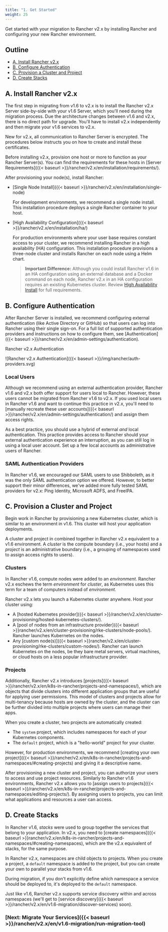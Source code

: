 ```yaml
---
title: "1. Get Started"
weight: 25
---
```

Get started with your migration to Rancher v2.x by installing Rancher and configuring your new Rancher environment.

## Outline

<!-- TOC -->

- [A. Install Rancher v2.x](#a-install-rancher-v2-x)
- [B. Configure Authentication](#b-configure-authentication)
- [C. Provision a Cluster and Project](#c-provision-a-cluster-and-project)
- [D. Create Stacks](#d-create-stacks)


<!-- /TOC -->

## A. Install Rancher v2.x

The first step in migrating from v1.6 to v2.x is to install the Rancher v2.x Server side-by-side with your v1.6 Server, which you'll need during the migration process. Due the architecture changes between v1.6 and v2.x, there is no direct path for upgrade. You'll have to install v2.x independently and then migrate your v1.6 services to v2.x.

New for v2.x, all communication to Rancher Server is encrypted. The procedures below instructs you on how to create and install these certificates.

Before installing v2.x, provision one host or more to function as your Rancher Server(s). You can find the requirements for these hosts in [Server Requirements]({{< baseurl >}}/rancher/v2.x/en/installation/requirements/).

After provisioning your node(s), install Rancher:

- [Single Node Install]({{< baseurl >}}/rancher/v2.x/en/installation/single-node)

    For development environments, we recommend a single node install. This installation procedure deploys a single Rancher container to your host.

- [High Availability Configuration]({{< baseurl >}}/rancher/v2.x/en/installation/ha/)

    For production environments where your user base requires constant access to your cluster, we recommend installing Rancher in a high availability (HA) configuration. This installation procedure provisions a three-node cluster and installs Rancher on each node using a Helm chart.

    >**Important Difference:** Although you could install Rancher v1.6 in an HA configuration using an external database and a Docker command on each node, Rancher v2.x in an HA configuration requires an existing Kubernetes cluster. Review [High Availability Install](https://rancher.com/docs/rancher/v2.x/en/installation/ha/) for full requirements.

## B. Configure Authentication

After Rancher Server is installed, we recommend configuring external authentication (like Active Directory or GitHub) so that users can log into Rancher using their single sign-on. For a full list of supported authentication providers and instructions on how to configure them, see [Authentication]({{< baseurl >}}/rancher/v2.x/en/admin-settings/authentication).

<figcaption>Rancher v2.x Authentication</figcaption>

![Rancher v2.x Authentication]({{< baseurl >}}/img/rancher/auth-providers.svg)

### Local Users

Although we recommend using an external authentication provider, Rancher v1.6 and v2.x both offer support for users local to Rancher. However, these users cannot be migrated from Rancher v1.6 to v2.x. If you used local users in Rancher v1.6 and want to continue this practice in v2.x, you'll need to [manually recreate these user accounts]({{< baseurl >}}/rancher/v2.x/en/admin-settings/authentication/) and assign them access rights.

As a best practice, you should use a hybrid of external _and_ local authentication. This practice provides access to Rancher should your external authentication experience an interruption, as you can still log in using a local user account. Set up a few local accounts as administrative users of Rancher.


### SAML Authentication Providers

In Rancher v1.6, we encouraged our SAML users to use Shibboleth, as it was the only SAML authentication option we offered. However, to better support their minor differences, we've added more fully tested SAML providers for v2.x: Ping Identity, Microsoft ADFS, and FreeIPA.

## C. Provision a Cluster and Project

Begin work in Rancher by provisioning a new Kubernetes cluster, which is similar to an environment in v1.6. This cluster will host your application deployments.

A cluster and project in combined together in Rancher v2.x equivalent to a v1.6 environment. A _cluster_ is the compute boundary (i.e., your hosts) and a _project_ is an administrative boundary (i.e., a grouping of namespaces used to assign access rights to users).

### Clusters

In Rancher v1.6, compute nodes were added to an _environment_. Rancher v2.x eschews the term _environment_ for _cluster_, as Kubernetes uses this term for a team of computers instead of _environment_.

Rancher v2.x lets you launch a Kubernetes cluster anywhere. Host your cluster using:

- A [hosted Kubernetes provider]({{< baseurl >}}/rancher/v2.x/en/cluster-provisioning/hosted-kubernetes-clusters/).
- A [pool of nodes from an infrastructure provider]({{< baseurl >}}rancher/v2.x/en/cluster-provisioning/rke-clusters/node-pools/). Rancher launches Kubernetes on the nodes.
- Any [custom node(s)]({{< baseurl >}}rancher/v2.x/en/cluster-provisioning/rke-clusters/custom-nodes/). Rancher can launch Kubernetes on the nodes, be they bare metal servers, virtual machines, or cloud hosts on a less popular infrastructure provider.

### Projects
Additionally, Rancher v2.x introduces [projects]({{< baseurl >}}/rancher/v2.x/en/k8s-in-rancher/projects-and-namespaces/), which are objects that divide clusters into different application groups that are useful for applying user permissions. This model of clusters and projects allow for multi-tenancy because hosts are owned by the cluster, and the cluster can be further divided into multiple projects where users can manage their apps.

When you create a cluster, two projects are automatically created:

- The `system` project, which includes namespaces for each of your Kubernetes components.
- The `default` project, which is a "hello-world" project for your cluster.

However, for production environments, we recommend [creating your own project]({{< baseurl >}}/rancher/v2.x/en/k8s-in-rancher/projects-and-namespaces/#creating-projects) and giving it a descriptive name.

After provisioning a new cluster and project, you can authorize your users to access and use project resources. Similarly to Rancher v1.6 environments, Rancher v2.x allows you to [assign users to projects]({{< baseurl >}}/rancher/v2.x/en/k8s-in-rancher/projects-and-namespaces/editing-projects/). By assigning users to projects, you can limit what applications and resources a user can access.

## D. Create Stacks

In Rancher v1.6, _stacks_ were used to group together the services that belong to your application. In v2.x, you need to [create namespaces]({{< baseurl >}}rancher/v2.x/en/k8s-in-rancher/projects-and-namespaces/#creating-namespaces), which are the v2.x equivalent of stacks, for the same purpose. 

In Rancher v2.x, namespaces are child objects to projects. When you create a project, a `default` namespace is added to the project, but you can create your own to parallel your stacks from v1.6.

During migration, if you don't explicitly define which namespace a service should be deployed to, it's deployed to the `default` namespace.

Just like v1.6, Rancher v2.x supports service discovery within and across namespaces (we'll get to [service discovery]({{< baseurl >}}/rancher/v2.x/en/v1.6-migration/discover-services) soon).


### [Next: Migrate Your Services]({{< baseurl >}}/rancher/v2.x/en/v1.6-migration/run-migration-tool)